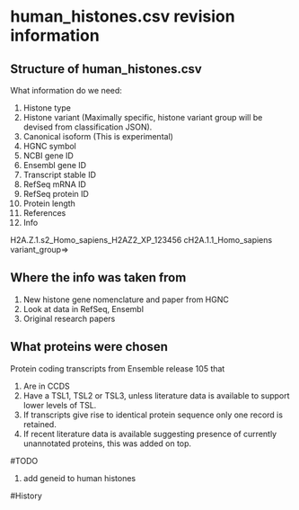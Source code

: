 # human_histones.csv revision information

## Structure of human_histones.csv
What information do we need:

1. Histone type
2. Histone variant (Maximally specific, histone variant group will be devised from classification JSON).
3. Canonical isoform (This is experimental)
4. HGNC symbol
5. NCBI gene ID
6. Ensembl gene ID
7. Transcript stable ID
8. RefSeq mRNA ID
9. RefSeq protein ID
10. Protein length
11. References
12. Info


H2A.Z.1.s2_Homo_sapiens_H2AZ2_XP_123456
cH2A.1.1_Homo_sapiens
variant_group=>

## Where the info was taken from
1. New histone gene nomenclature and paper from HGNC
2. Look at data in RefSeq, Ensembl
3. Original research papers

## What proteins were chosen

Protein coding transcripts from Ensemble release 105 that 
1. Are in CCDS
2. Have a TSL1, TSL2 or TSL3, unless literature data is available to support lower levels of TSL.
3. If transcripts give rise to identical protein sequence only one record is retained.
4. If recent literature data is available suggesting presence of currently unannotated proteins, this was added on top.

#TODO
1. add geneid to human histones

#History